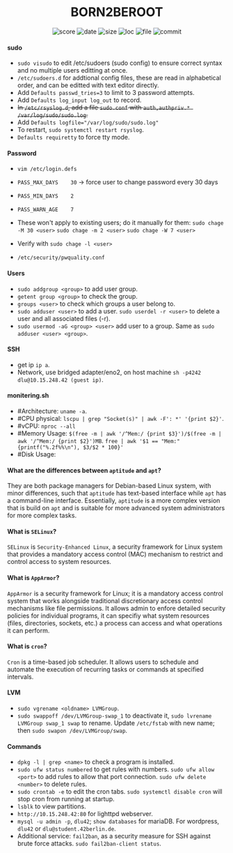 <h1 align="center">BORN2BEROOT</h1>

<p align="center">
    <img alt="score" src="https://img.shields.io/static/v1?label=status&message=ongoing&color=red&logo=42&logoColor=green">
    <img alt="date" src="https://img.shields.io/static/v1?label=date&message=May%2014th,%202023&color=ff6984&logo=Cachet&logoColor=green">
    <img alt="size" src="https://img.shields.io/github/languages/code-size/darrenkuro/42_born2beroot?label=size">
    <img alt="loc" src="https://img.shields.io/tokei/lines/github/darrenkuro/42_born2beroot?label=lines">
    <img alt="file" src="https://img.shields.io/github/directory-file-count/darrenkuro/42_born2beroot/submitted?label=files">
    <img alt="commit" src="https://img.shields.io/github/last-commit/darrenkuro/42_born2beroot">
</p>

#### sudo

- `sudo visudo` to edit /etc/sudoers (sudo config) to ensure correct syntax and no multiple users editting at once. 
- `/etc/sudoers.d` for addtional config files, these are read in alphabetical order, and can be editted with text editor directly.
- Add `Defaults	passwd_tries=3` to limit to 3 password attempts.
- Add `Defaults	log_input log_out` to record.
- ~~In `/etc/rsyslog.d`, add a file `sudo.conf` with `auth,authpriv.* /var/log/sudo/sudo.log`.~~
- Add `Defaults	logfile="/var/log/sudo/sudo.log"`
- To restart, `sudo systemctl restart rsyslog`.
- `Defaults requiretty` to force tty mode.

#### Password

- `vim /etc/login.defs`

- `PASS_MAX_DAYS	30` -> force user to change password every 30 days
- `PASS_MIN_DAYS	2`
- `PASS_WARN_AGE	7`
- These won't apply to existing users; do it manually for them: `sudo chage -M 30 <user>` `sudo chage -m 2 <user>` `sudo chage -W 7 <user>`
- Verify with `sudo chage -l <user>`
- `/etc/security/pwquality.conf`

#### Users

- `sudo addgroup <group>` to add user group.
- `getent group <group>` to check the group.
- `groups <user>` to check which groups a user belong to.
- `sudo adduser <user>` to add a user. `sudo userdel -r <user>` to delete a user and all associated files (-r).
- `sudo usermod -aG <group> <user>` add user to a group. Same as `sudo adduser <user> <group>`.

#### SSH

- get ip `ip a`.
- Network, use bridged adapter/eno2, on host machine `sh -p4242 dlu@10.15.248.42 (guest ip)`.

#### monitering.sh

- #Architecture: `uname -a`.
- #CPU physical: `lscpu | grep "Socket(s)" | awk -F': *' '{print $2}'`.
- #vCPU: `nproc --all`
- #Memory Usage: `$(free -m | awk '/^Mem:/ {print $3}')/$(free -m | awk '/^Mem:/ {print $2}')MB`. `free | awk '$1 == "Mem:" {printf("%.2f%%\n"), $3/$2 * 100}'`
- #Disk Usage: 

#### What are the differences between `aptitude` and `apt`?

They are both package managers for Debian-based Linux system, with minor differences, such that `aptitude` has text-based interface while `apt` has a command-line interface. Essentially, `aptitude` is a more complex version that is build on `apt` and is suitable for more advanced system administrators for more complex tasks. 

#### What is `SELinux`?

`SELinux` is `Security-Enhanced Linux`, a security framework for Linux system that provides a mandatory access control (MAC) mechanism to restrict and control access to system resources. 

#### What is `AppArmor`?

`AppArmor` is a security framework for Linux; it is a mandatory access control system that works alongside traditional discretionary access control mechanisms like file permissions. It allows admin to enfore detailed security policies for individual programs, it can specifiy what system resources (files, directories, sockets, etc.) a process can access and what operations it can perform.

#### What is `cron`?

`Cron` is a time-based job scheduler. It allows users to schedule and automate the execution of recurring tasks or commands at specified intervals. 

#### LVM

- `sudo vgrename <oldname> LVMGroup`.
- `sudo swappoff /dev/LVMGroup-swap_1` to deactivate it, `sudo lvrename LVMGroup swap_1 swap` to rename. Update `/etc/fstab` with new name; then `sudo swapon /dev/LVMGroup/swap`.

#### Commands
- `dpkg -l | grep <name>` to check a program is installed.
- `sudo ufw status numbered` to get rules with numbers. `sudo ufw allow <port>` to add rules to allow that port connection. `sudo ufw delete <number>` to delete rules.
- `sudo crontab -e` to edit the cron tabs. `sudo systemctl disable cron` will stop cron from running at startup.
- `lsblk` to view partitions.
- `http://10.15.248.42:80` for lighttpd webserver.
- `mysql -u admin -p`, `dlu42`; `show databases` for mariaDB. For wordpress, `dlu42` or `dlu@student.42berlin.de`.
- Additional service: `fail2ban`, as a security measure for SSH against brute force attacks. `sudo fail2ban-client status`.
